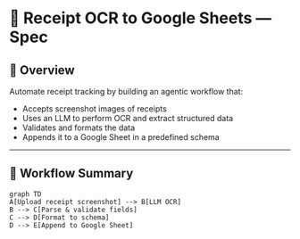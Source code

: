 # 🧾 Receipt OCR to Google Sheets — Spec

## 📌 Overview
Automate receipt tracking by building an agentic workflow that:
- Accepts screenshot images of receipts
- Uses an LLM to perform OCR and extract structured data
- Validates and formats the data
- Appends it to a Google Sheet in a predefined schema

---

## 🧠 Workflow Summary

```mermaid
graph TD
A[Upload receipt screenshot] --> B[LLM OCR]
B --> C[Parse & validate fields]
C --> D[Format to schema]
D --> E[Append to Google Sheet]